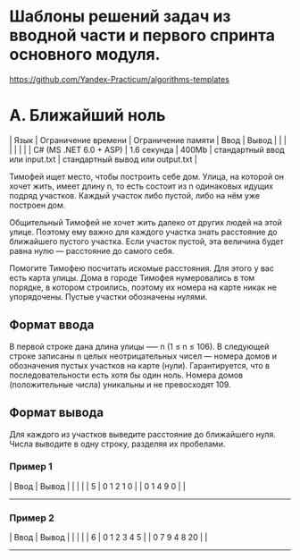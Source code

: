 ﻿# Шаблоны решений задач из вводной части и первого спринта основного модуля. 

https://github.com/Yandex-Practicum/algorithms-templates

# A. Ближайший ноль

| Язык                   | Ограничение времени | Ограничение памяти | Ввод                           | Вывод                            |
|                        |                     |                    |                                |                                  |
| C# (MS .NET 6.0 + ASP) | 1.6 секунда		   | 400Mb  		    | стандартный ввод или input.txt | стандартный вывод или output.txt |



Тимофей ищет место, чтобы построить себе дом.
Улица, на которой он хочет жить, имеет длину n, то есть состоит из n одинаковых идущих подряд участков.
Каждый участок либо пустой, либо на нём уже построен дом.

Общительный Тимофей не хочет жить далеко от других людей на этой улице.
Поэтому ему важно для каждого участка знать расстояние до ближайшего пустого участка.
Если участок пустой, эта величина будет равна нулю — расстояние до самого себя.

Помогите Тимофею посчитать искомые расстояния. Для этого у вас есть карта улицы.
Дома в городе Тимофея нумеровались в том порядке, в котором строились, поэтому их номера на карте никак не упорядочены.
Пустые участки обозначены нулями.


## Формат ввода

В первой строке дана длина улицы —– n (1 ≤ n ≤ 106).
В следующей строке записаны n целых неотрицательных чисел — номера домов и обозначения пустых участков на карте (нули).
Гарантируется, что в последовательности есть хотя бы один ноль. Номера домов (положительные числа) уникальны и не превосходят 109. 

## Формат вывода

Для каждого из участков выведите расстояние до ближайшего нуля.
Числа выводите в одну строку, разделяя их пробелами.

### Пример 1
| Ввод        | Вывод     |
|             |           |
| 5           | 0 1 2 1 0 |
| 0 1 4 9 0   | 		  |

----------------


### Пример 2
| Ввод           | Вывод       |
|                |             |
| 6              | 0 1 2 3 4 5 |
| 0 7 9 4 8 20   |  		   |

----------------
